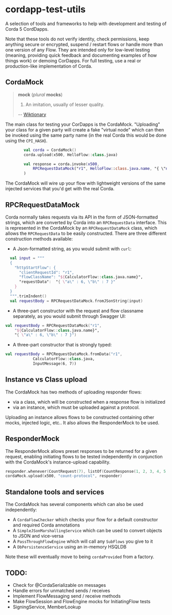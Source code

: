 # cordapp-test-utils

A selection of tools and frameworks to help with development and testing of Corda 5 CordDapps.

Note that these tools do not verify identity, check permissions, keep anything secure or encrypted, suspend / restart
flows or handle more than one version of any Flow.  They are intended only for low-level testing (meaning, providing
quick feedback and documenting examples of how things work) or demoing CorDapps. For full testing, use a real or
production-like implementation of Corda.

## CordaMock

> **mock** (_plural_ **mocks**)
>
> 1. An imitation, usually of lesser quality.
>
> -- [Wiktionary](https://en.wiktionary.org/wiki/mock)

The main class for testing your CorDapps is the CordaMock. "Uploading" your class for a given party will create a fake
"virtual node" which can then be invoked using the same party name (in the real Corda this would be done using
the `CPI_HASH`).

```kotlin
        val corda = CordaMock()
        corda.upload(x500, HelloFlow::class.java)

        val response = corda.invoke(x500,
            RPCRequestDataMock("r1", HelloFlow::class.java.name, "{ \"name\" : \"CordaDev\" }")
        )
```

The CordaMock will wire up your flow with lightweight versions of the same injected services that you'd get with
the real Corda.

## RPCRequestDataMock

Corda normally takes requests via its API in the form of JSON-formatted strings, which are converted
by Corda into an `RPCRequestData` interface. This is represented in the CordaMock by an `RPCRequestDataMock` class,
which allows the `RPCRequestData` to be easily constructed. There are three different construction
methods available:

- A Json-formatted string, as you would submit with `curl`:

```kotlin
  val input = """
  {
    "httpStartFlow": {
      "clientRequestId": "r1",
      "flowClassName": "${CalculatorFlow::class.java.name}",
      "requestData":  "{ \"a\" : 6, \"b\" : 7 }"
    }
  }
  """.trimIndent()
  val requestBody = RPCRequestDataMock.fromJSonString(input)
```

- A three-part constructor with the request and flow classname separately, as you would submit through
  Swagger UI:

```kotlin
val requestBody = RPCRequestDataMock("r1", 
    "${CalculatorFlow::class.java.name}",
    "{ \"a\" : 6, \"b\" : 7 }")
```

- A three-part constructor that is strongly typed:

```kotlin
val requestBody = RPCRequestDataMock.fromData("r1", 
            CalculatorFlow::class.java, 
            InputMessage(6, 7))
```

## Instance vs Class upload

The CordaMock has two methods of uploading responder flows:
- via a class, which will be constructed when a response flow is initialized
- via an instance, which must be uploaded against a protocol.

Uploading an instance allows flows to be constructed containing other mocks, injected logic, etc.. It also allows
the ResponderMock to be used.

## ResponderMock

The ResponderMock allows preset responses to be returned for a given request, enabling initiating flows to be tested
independently in conjunction with the CordaMock's instance-upload capability.

```kotlin
responder.whenever(CountRequest(7), listOf(CountResponse(1, 2, 3, 4, 5, 6, 7)))
cordaMock.upload(x500, "count-protocol", responder)
```

## Standalone tools and services

The CordaMock has several components which can also be used independently:

- A `CordaFlowChecker` which checks your flow for a default constructor and required Corda annotations
- A `SimpleJSonMarshallingService` which can be used to convert objects to JSON and vice-versa
- A `PassThroughFlowEngine` which will call any `SubFlows` you give to it
- A `DbPersistenceService` using an in-memory HSQLDB

Note these will eventually move to being `cordaProvided` from a factory.

## TODO:

- Check for @CordaSerializable on messages
- Handle errors for unmatched sends / receives
- Implement FlowMessaging send / receive methods
- Make FlowSession and FlowEngine mocks for InitiatingFlow tests
- SigningService, MemberLookup